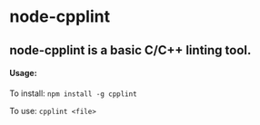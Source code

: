 # node-cpplint

## node-cpplint is a basic C/C++ linting tool.

#### Usage:

To install:
`npm install -g cpplint`

To use:
`cpplint <file>`
